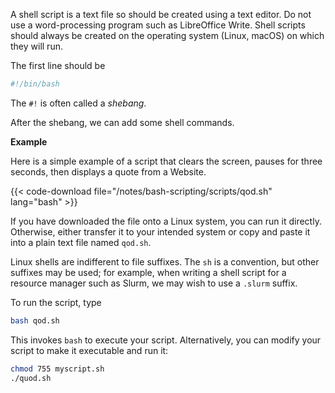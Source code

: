 A shell script is a text file so should be created using a text editor.  Do not use a word-processing program such as LibreOffice Write. Shell scripts should always be created on the operating system (Linux, macOS) on which they will run.

The first line should be
```bash
#!/bin/bash
```
The `#!` is often called a _shebang_.

After the shebang, we can add some shell commands.  

**Example**

Here is a simple example of a script that clears the screen, pauses for three seconds, then displays a quote from a Website.

{{< code-download file="/notes/bash-scripting/scripts/qod.sh" lang="bash" >}}

If you have downloaded the file onto a Linux system, you can run it directly.  Otherwise, either transfer it to your intended system or copy and paste it into a plain text file named `qod.sh`. 

Linux shells are indifferent to file suffixes. The `sh` is a convention, but other suffixes may be used; for example, when writing a shell script for a resource manager such as Slurm, we may wish to use a `.slurm` suffix.

To run the script, type
```bash
bash qod.sh
```
This invokes `bash` to execute your script. Alternatively, you can modify your script to make it executable and run it:
```bash
chmod 755 myscript.sh
./quod.sh
```



